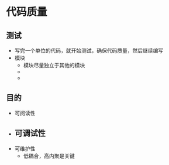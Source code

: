 # 代码质量
## 测试
- 写完一个单位的代码，就开始测试，确保代码质量，然后继续编写
- 模块
	- 模块尽量独立于其他的模块
	- 
	- 

## 目的
- 可阅读性
- 可调试性
	- 
- 可维护性
	- 低耦合，高内聚是关键